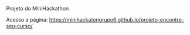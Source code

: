 Projeto do MiniHackathon

Acesso a página: https://minihackatongrupo6.github.io/projeto-encontre-seu-curso/
